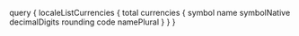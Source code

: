 query {
    localeListCurrencies {
        total
        currencies {
            symbol
            name
            symbolNative
            decimalDigits
            rounding
            code
            namePlural
        }
    }
}
